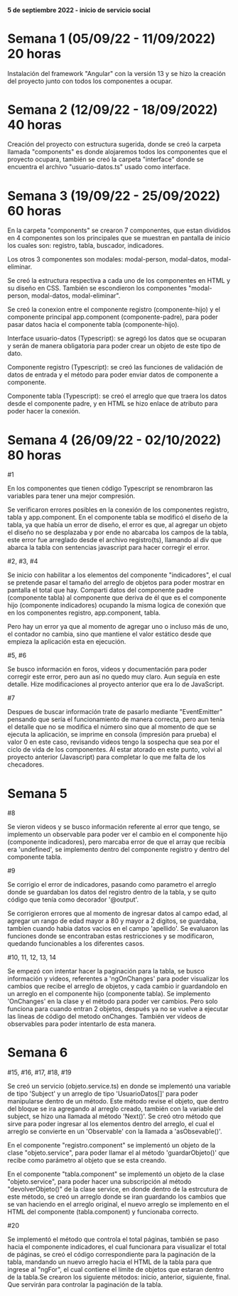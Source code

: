 #### 5 de septiembre 2022 - inicio de servicio social

# Semana 1 (05/09/22 - 11/09/2022) 20 horas
Instalación del framework "Angular" con la versión 13 y se hizo la creación del proyecto 
junto con todos los componentes a ocupar.

# Semana 2 (12/09/22 - 18/09/2022) 40 horas
Creación del proyecto con estructura sugerida, donde se creó la carpeta llamada "components" 
es donde alojaremos todos los componentes que el proyecto ocupara, también se creó la carpeta
"interface" donde se encuentra el archivo "usuario-datos.ts" usado como interface.

# Semana 3 (19/09/22 - 25/09/2022) 60 horas
En la carpeta "components" se crearon 7 componentes, que estan divididos en 4 componentes 
son los principales que se muestran en pantalla de inicio los cuales son: registro, tabla, buscador, indicadores. 

Los otros 3 componentes son modales: modal-person, modal-datos, modal-eliminar.

Se creó la estructura respectiva a cada uno de los componentes en HTML y su diseño en CSS. También se escondieron
los componentes "modal-person, modal-datos, modal-eliminar". 

Se creó la conexion entre el componente registro (componente-hijo) y el componente principal app.component (componente-padre),
para poder pasar datos hacia el componente tabla (componente-hijo).

Interface usuario-datos (Typescript): se agregó los datos que se ocuparan y serán de manera obligatoria para poder crear
un objeto de este tipo de dato.

Componente registro (Typescript): se creó las funciones de validación de datos de entrada y el método para poder enviar datos
de componente a componente.

Componente tabla (Typescript): se creó el arreglo que que traera los datos desde el componente padre, y en HTML
se hizo enlace de atributo para poder hacer la conexión.

# Semana 4 (26/09/22 - 02/10/2022) 80 horas

#1 

En los componentes que tienen código Typescript se renombraron las variables para tener una mejor compresión.

Se verificaron errores posibles en la conexión de los componentes registro, tabla y app.component. En el componente tabla se 
modificó el diseño de la tabla, ya que había un error de diseño, el error es que, al agregar un objeto el diseño no se desplazaba 
y por ende no abarcaba los campos de la tabla, este error fue arreglado desde el archivo registro(ts), llamando al div que abarca la
tabla con sentencias javascript para hacer corregir el error.

#2, #3, #4

Se inicio con habilitar a los elementos del componente "indicadores", el cual se pretende pasar el tamaño del 
arreglo de objetos para poder mostrar en pantalla el total que hay. Comparti datos del componente padre (componente tabla) al componente 
que deriva de él que es el componente hijo (componente indicadores) ocupando la misma logica de conexión que en los componentes
registro, app.component, tabla.

Pero hay un error ya que al momento de agregar uno o incluso más de uno, el contador no cambia, sino que mantiene el valor estático
desde que empieza la aplicación esta en ejecución.

#5, #6

Se busco información en foros, videos y documentación para poder corregir este error, pero aun así no quedo muy claro. Aun seguía en 
este detalle. Hize modificaciones al proyecto anterior que era lo de JavaScript.

#7

Despues de buscar información trate de pasarlo mediante "EventEmitter" pensando que sería el funcionamiento de manera correcta,
pero aun tenía el detalle que no se modifica el número sino que al momento de que se ejecuta la aplicación, se imprime en consola 
(impresión para prueba) el valor 0 en este caso, revisando videos tengo la sospecha que sea por el ciclo de vida de los componentes.
Al estar atorado en este punto, volvi al proyecto anterior (Javascript) para completar lo que me falta de los checadores.

# Semana 5

#8

Se vieron videos y se busco información referente al error que tengo, se implemento un observable para poder ver el cambio en el 
componente hijo (componente indicadores), pero marcaba error de que el array que recibía era 'undefined', se implemento dentro del componente 
registro y dentro del componente tabla.

#9

Se corrigio el error de indicadores, pasando como parametro el arreglo donde se guardaban los datos del registro dentro de la tabla,
y se quito código que tenía como decorador '@output'. 

Se corrigieron errores que al momento de ingresar datos al campo edad, al agregar un rango de edad mayor a 80 y mayor a 2 digitos, se 
guardaba, tambíen cuando habia datos vacios en el campo 'apellido'. Se evaluaron las funciones donde se encontraban estas restricciones y
se modificaron, quedando funcionables a los diferentes casos.

#10, 11, 12, 13, 14

Se empezó con intentar hacer la paginación para la tabla, se busco información y videos, referentes a 'ngOnChanges' para poder visualizar
los cambios que recibe el arreglo de objetos, y cada cambio ir guardandolo en un arreglo en el componente hijo (componente tabla). Se implemento
'OnChanges' en la clase y el método para poder ver cambios. Pero solo funciona para cuando entran 2 objetos, después ya no se vuelve a ejecutar 
las lineas de código del metodo onChanges. También ver videos de observables para poder intentarlo de esta manera.

# Semana 6

#15, #16, #17, #18, #19

Se creó un servicio (objeto.service.ts) en donde se implementó una variable de tipo 'Subject' y un arreglo de tipo 'UsuarioDatos[]'
para poder manipularse dentro de un método. Este método revise el objeto, que dentro del bloque se ira agregando al arreglo creado, también
con la variable del subject, se hizo una llamada al método 'Next()'. Se creó otro método que sirve para poder ingresar al los elementos dentro
del arreglo, el cual el arreglo se convierte en un 'Observable' con la llamada a 'asObsevable()'. 

En el componente "registro.component" se implementó un objeto de la clase "objeto.service", para poder llamar el al método 'guardarObjeto()' que recibe como 
parámetro al objeto que se esta creando. 

En el componente "tabla.component" se implementó un objeto de la clase "objeto.service", para poder hacer una subscripción al método "devolverObjeto()" de la 
clase service, en donde dentro de la estrcutura de este método, se creó un arreglo donde se iran guardando los cambios que se van haciendo en el arreglo original,
el nuevo arreglo se implemento en el HTML del componente (tabla.component) y funcionaba correcto.

#20

Se implementó el método que controla el total páginas, también se paso hacia el componente indicadores, el cual funcionara para visualizar el total de páginas, se
creó el código correspondiente para la paginación de la tabla, mandando un nuevo arreglo hacia el HTML de la tabla para que ingrese al "ngFor", el cual contiene
el límite de objetos que estaran dentro de la tabla.Se crearon los siguiente métodos: inicio, anterior, siguiente, final. Que servirán para controlar la paginación
de la tabla.











